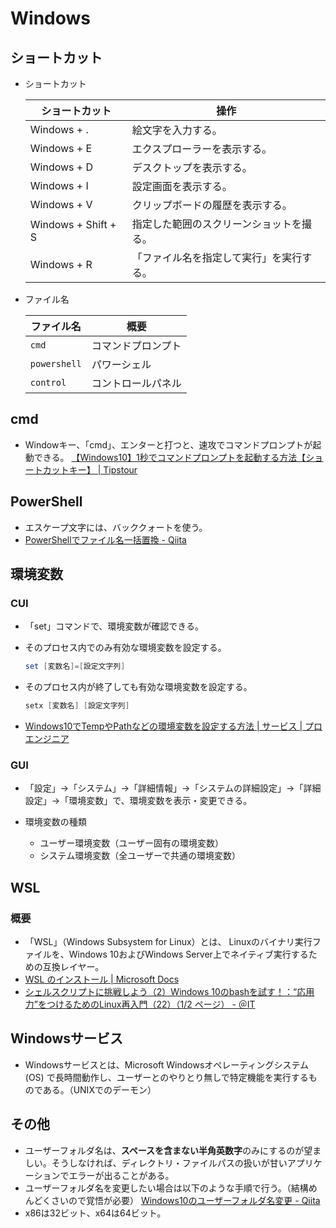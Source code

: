 # Windows

## ショートカット

- ショートカット

  | ショートカット      | 操作                                     |
  | ------------------- | ---------------------------------------- |
  | Windows + .         | 絵文字を入力する。                       |
  | Windows + E         | エクスプローラーを表示する。             |
  | Windows + D         | デスクトップを表示する。                 |
  | Windows + I         | 設定画面を表示する。                     |
  | Windows + V         | クリップボードの履歴を表示する。         |
  | Windows + Shift + S | 指定した範囲のスクリーンショットを撮る。 |
  | Windows + R         | 「ファイル名を指定して実行」を実行する。 |

- ファイル名

  | ファイル名   | 概要               |
  | ------------ | ------------------ |
  | `cmd`        | コマンドプロンプト |
  | `powershell` | パワーシェル       |
  | `control`    | コントロールパネル |

## cmd

- Windowキー、「cmd」、エンターと打つと、速攻でコマンドプロンプトが起動できる。
  [【Windows10】1秒でコマンドプロンプトを起動する方法【ショートカットキー】 | Tipstour](https://tipstour.net/windows10-command-prompt-shortcut)

## PowerShell

- エスケープ文字には、バッククォートを使う。
- [PowerShellでファイル名一括置換 - Qiita](https://qiita.com/hyakuson/items/9e8e239d4ba45b595486)

## 環境変数

### CUI

- 「set」コマンドで、環境変数が確認できる。

- そのプロセス内でのみ有効な環境変数を設定する。

  ```powershell
  set [変数名]=[設定文字列]
  ```

- そのプロセス内が終了しても有効な環境変数を設定する。

  ```powershell
  setx [変数名] [設定文字列]
  ```

- [Windows10でTempやPathなどの環境変数を設定する方法 | サービス | プロエンジニア](https://proengineer.internous.co.jp/content/columnfeature/5205)

### GUI

- 「設定」→「システム」→「詳細情報」→「システムの詳細設定」→「詳細設定」→「環境変数」で、環境変数を表示・変更できる。
- 環境変数の種類

  - ユーザー環境変数（ユーザー固有の環境変数）
  - システム環境変数（全ユーザーで共通の環境変数）

## WSL

### 概要

- 「WSL」（Windows Subsystem for Linux）とは、
  Linuxのバイナリ実行ファイルを、Windows 10およびWindows Server上でネイティブ実行するための互換レイヤー。
- [WSL のインストール | Microsoft Docs](https://docs.microsoft.com/ja-jp/windows/wsl/install)
- [シェルスクリプトに挑戦しよう（2）Windows 10のbashを試す！：“応用力”をつけるためのLinux再入門（22）（1/2 ページ） - ＠IT](https://atmarkit.itmedia.co.jp/ait/articles/1809/14/news015.html)

## Windowsサービス

- Windowsサービスとは、Microsoft Windowsオペレーティングシステム (OS) で長時間動作し、ユーザーとのやりとり無しで特定機能を実行するものである。（UNIXでのデーモン）

## その他

- ユーザーフォルダ名は、**スペースを含まない半角英数字**のみにするのが望ましい。そうしなければ、ディレクトリ・ファイルパスの扱いが甘いアプリケーションでエラーが出ることがある。
- ユーザーフォルダ名を変更したい場合は以下のような手順で行う。（結構めんどくさいので覚悟が必要）
  [Windows10のユーザーフォルダ名変更 - Qiita](https://qiita.com/aaaKUKIaaa/items/83d6234b69b0d958d3f1)
- x86は32ビット、x64は64ビット。
